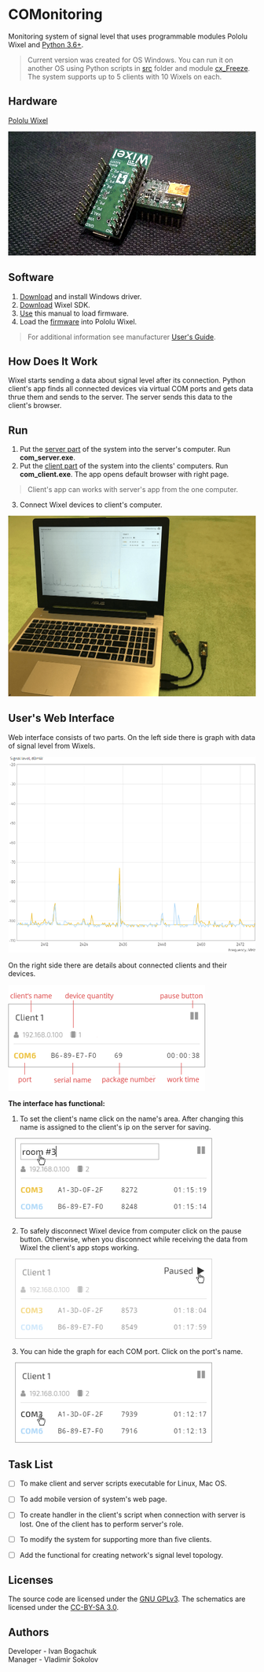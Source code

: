 # COMonitoring

Monitoring system of signal level that uses programmable modules Pololu Wixel and [Python 3.6+](https://www.python.org/downloads/).

> Current version was created for OS Windows. You can run it on another OS using Python scripts in [src](/src) folder and module [cx_Freeze](http://cx-freeze.readthedocs.io/en/latest/index.html). The system supports up to 5 clients with 10 Wixels on each.    

## Hardware

[Pololu Wixel](https://www.pololu.com/docs/0J46/1)

![Pololu Wixel](https://github.com/anzodev/COMonitoring/blob/master/pics/wixels.png)

## Software

1. [Download](https://www.pololu.com/docs/0J46/3.a) and install Windows driver.
2. [Download](https://www.pololu.com/docs/0J46/10.a) Wixel SDK.
3. [Use](https://www.pololu.com/docs/0J46/10.b) this manual to load firmware.
4. Load the [firmware](wixel-sdk/apps/RPi_2oleds_ssd1306) into Pololu Wixel.

> For additional information see manufacturer [User's Guide](https://www.pololu.com/docs/0J46).

## How Does It Work

Wixel starts sending a data about signal level after its connection. Python client's app finds all connected devices via virtual COM ports and gets data thrue them and sends to the server. The server sends this data to the client's browser.

## Run
1. Put the [server part](https://github.com/anzodev/COMonitoring/tree/master/app) of the system into the server's computer. Run **com_server.exe**.
2. Put the [client part](https://github.com/anzodev/COMonitoring/tree/master/app) of the system into the clients' computers. Run **com_client.exe**. The app opens default browser with right page.
> Client's app can works with server's app from the one computer.
3. Connect Wixel devices to client's computer.

![Connecting Wixel devices](https://github.com/anzodev/COMonitoring/blob/master/pics/connecting-devices.png)

## User's Web Interface

Web interface consists of two parts. On the left side there is graph with data of signal level from Wixels.

![Graph](https://github.com/anzodev/COMonitoring/blob/master/pics/graph.png)

On the right side there are details about connected clients and their devices.

![Client interface](https://github.com/anzodev/COMonitoring/blob/master/pics/ui.png)

**The interface has functional:**
1. To set the client's name click on the name's area. After changing this name is assigned to the client's ip on the server for saving.

&emsp;![Change name](https://github.com/anzodev/COMonitoring/blob/master/pics/click-name.png)

2. To safely disconnect Wixel device from computer click on the pause button. Otherwise, when you disconnect while receiving the data from Wixel the client's app stops working. 

&emsp;![Pause button](https://github.com/anzodev/COMonitoring/blob/master/pics/click-pause.png)

3. You can hide the graph for each COM port. Click on the port's name. 

&emsp;![Hide graph](https://github.com/anzodev/COMonitoring/blob/master/pics/click-port.png)


## Task List
- [ ] To make client and server scripts executable for Linux, Mac OS.
- [ ] To add mobile version of system's web page.
- [ ] To create handler in the client's script when connection with server is lost. One of the client has to perform server's role.
- [ ] To modify the system for supporting more than five clients.
- [ ] Add the functional for creating network's signal level topology.


## Licenses

The source code are licensed under the [GNU GPLv3](https://www.gnu.org/licenses/gpl-3.0.html). The schematics are licensed under the [CC-BY-SA 3.0](https://creativecommons.org/licenses/by-sa/3.0/).

## Authors

Developer - Ivan Bogachuk  
Manager - Vladimir Sokolov



